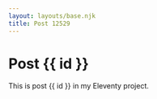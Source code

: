 ```yaml
---
layout: layouts/base.njk
title: Post 12529
---
```


# Post {{ id }}

This is post {{ id }} in my Eleventy project.
